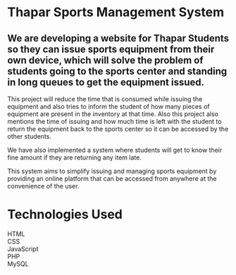 # Thapar Sports Management System
## We are developing a website for Thapar Students so they can issue sports equipment from their own device, which will solve the problem of students going to the sports center and standing in long queues to get the equipment issued.<br>

This project will reduce the time that is consumed while issuing the equipment and also tries to inform the student of how many pieces of equipment are present in the inventory at that time. Also this project also mentions the time of issuing and how much time is left with the student to return the equipment back to the sports center so it can be accessed by the other students.<br>

We have also implemented a system where students will get to know their fine amount if they are returning any item late.

This system aims to simplify issuing and managing sports equipment by providing an online platform that can be accessed from anywhere at the convenience of the user.<br>

# Technologies Used

HTML<br>
CSS<br>
JavaScript<br>
PHP<br>
MySQL<br>
